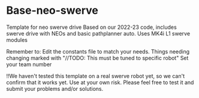 # Base-neo-swerve
Template for neo swerve drive
Based on our 2022-23 code, includes swerve drive with NEOs and basic pathplanner auto.
Uses MK4i L1 swerve modules

Remember to:
Edit the constants file to match your needs. Things needing changing marked with "//TODO: This must be tuned to specific robot"
Set your team number

!!We haven't tested this template on a real swerve robot yet, so we can't confirm that it works yet. Use at your own risk.
Please feel free to test it and submit your problems and/or solutions.